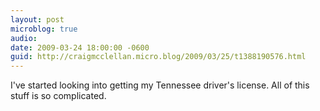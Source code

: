 ```yaml
---
layout: post
microblog: true
audio: 
date: 2009-03-24 18:00:00 -0600
guid: http://craigmcclellan.micro.blog/2009/03/25/t1388190576.html
---
```

I've started looking into getting my Tennessee driver's license.  All of this stuff is so complicated.
